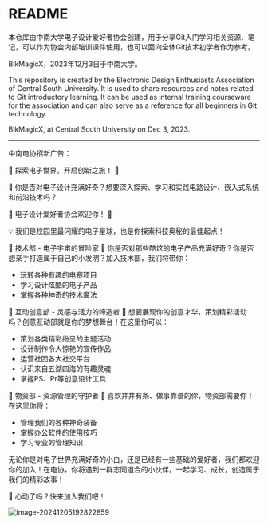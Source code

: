 # README

本仓库由中南大学电子设计爱好者协会创建，用于分享Git入门学习相关资源、笔记，可以作为协会内部培训课件使用，也可以面向全体Git技术初学者作为参考。

BlkMagicX，2023年12月3日于中南大学。

This repository is created by the Electronic Design Enthusiasts Association of Central South University. It is used to share resources and notes related to Git introductory learning. It can be used as internal training courseware for the association and can also serve as a reference for all beginners in Git technology.

BlkMagicX, at Central South University on Dec 3, 2023.

------

中南电协招新广告：

🌟 探索电子世界，开启创新之旅！ 🌟

🔌 你是否对电子设计充满好奇？想要深入探索、学习和实践电路设计、嵌入式系统和前沿技术吗？

🔋 电子设计爱好者协会欢迎你！ 🔋

💡 我们是校园里最闪耀的电子星球，也是你探索科技奥秘的最佳起点！

🔧 技术部 - 电子宇宙的冒险家 🔧
你是否对那些酷炫的电子产品充满好奇？你是否想亲手打造属于自己的小发明？加入技术部，我们将带你：

- 玩转各种有趣的电赛项目
- 学习设计炫酷的电子产品
- 掌握各种神奇的技术魔法

🎨 互动创意部 - 灵感与活力的缔造者 🎨
想要展现你的创意才华，策划精彩活动吗？创意互动部就是你的梦想舞台！在这里你可以：

- 策划各类精彩纷呈的主题活动
- 设计制作令人惊艳的宣传作品
- 运营社团各大社交平台
- 认识来自五湖四海的有趣灵魂
- 掌握PS、Pr等创意设计工具

🧰 物资部 - 资源管理的守护者 🧰
喜欢井井有条、做事靠谱的你，物资部需要你！在这里你将：
- 管理我们的各种神奇装备
- 掌握办公软件的使用技巧
- 学习专业的管理知识

无论你是对电子世界充满好奇的小白，还是已经有一些基础的爱好者，我们都欢迎你的加入！在电协，你将遇到一群志同道合的小伙伴，一起学习、成长，创造属于我们的精彩故事！

🌈 心动了吗？快来加入我们吧！

![image-20241205192822859](https://cdn.jsdelivr.net/gh/BlkMagicX/picgo/img/image-20241205192822859.png)
